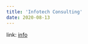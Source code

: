 ```yaml
---
title: 'Infotech Consulting'
date: 2020-08-13
---
```


link: [info](https://www.infotechconsulting.com/stats-classroom-to-real-world)
